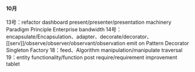 
#### 10月
13号：refactor dashboard present/presenter/presentation machinery Paradigm Principle Enterprise bandwidth 
14号：encapsulate/Encapsulation、adapter、decorate/decorator、[[serv]]/observe/observer/observant/observation emit on Pattern Decorator Singleton Factory 
18：feed、Algorithm manipulation/manipulate traversal 
19：entity functionality/function post  require/requirement improvement tablet
